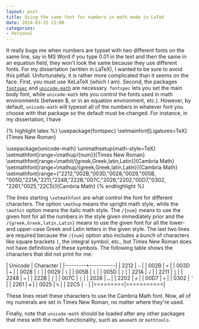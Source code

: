 ```yaml
---
layout: post
title: Using the same font for numbers in math mode in LaTeX
date: 2014-03-25 13:00
categories:
- Personal
---
```


It really bugs me when numbers are typset with two different fonts
on the same line, say in MS Word if you type 0.01 in the text and
then the same in an equation field, they won't look the same because
they use different fonts. For my dissertation (written in LaTeX), I
wanted to be sure to avoid this pitfall. Unfortunately, it is rather
more complicated than it seems on the face. First, you must use XeLaTeX
(which I am). Second, the packages [`fontspec`][1] and [`unicode-math`][2] are
necessary. `fontspec` lets you set the main body font, while `unicode-math`
lets you control the fonts used in math environments (between $, or in
an equation environment, etc.). However, by default, `unicode-math` will
typeset all of the numbers in whatever font you choose with that package
so the default must be changed. <!--more--> For instance, in  my dissertation, I have

{% highlight latex %}
\usepackage{fontspec}
\setmainfont[Ligatures=TeX]{Times New Roman}

\usepackage{unicode-math}
\unimathsetup{math-style=TeX}
\setmathfont[range=\mathup/{num}]{Times New Roman}
\setmathfont[range=\mathit/{greek,Greek,latin,Latin}]{Cambria Math}
\setmathfont[range=\mathup/{greek,Greek,latin,Latin}]{Cambria Math}
\setmathfont[range={"2212,"002B,"003D,"0028,"0029,"005B,
"005D,"221A,"2211,"2248,"222B,"007C,"2026,"2202,"00D7,"0302,
"2261,"0025,"22C5}]{Cambria Math}
{% endhighlight %}

The lines starting `\setmathfont` are what control the font for different
characters. The option `\mathup` means the upright math style, while the `\mathit`
option means the italic math style. The `/{num}` means to use the given
font for all the numbers in the style given immediately prior and the `/{greek,Greek,latin,Latin}`
means to use the given font for all the lower- and upper-case Greek and Latin
letters in the given style. The last two lines are required because the
`/{num}` option also includes a bunch of characters like square brackets 
`[`, the integral symbol, etc., but Times New Roman does not have definitions 
of these symbols. The following table shows the characters that did not
print for me:

| Unicode | Character |
|---------+-----------|
|  2212   |    `−`    |
|  002B   |    `+`    |
|  003D   |    `=`    |
|  0028   |    `(`    |
|  0029   |    `)`    |
|  005B   |    `[`    |
|  005D   |    `]`    |
|  221A   |    `√`    |
|  2211   |    `∑`    |
|  2248   |    `≈`    |
|  222B   |    `∫`    |
|  007C   |    `|`    |
|  2026   |    `…`    |
|  2202   |    `∂`    |
|  00D7   |    `×`    |
|  0302   |    `̂`    |
|  2261   |    `≡`    |
|  0025   |    `%`    |
|  22C5   |    `⋅`    |
|=========|===========|

These lines reset these characters to use the Cambria Math font. Now, all
of my numerals are set in Times New Roman, no matter where they're used.

Finally, note that `unicode-math` should be loaded after any other packages
that mess with the math functionality, such as `amsmath` or `mathtools`.

[1]: http://ctan.org/pkg/fontspec
[2]: http://ctan.org/pkg/unicode-math
